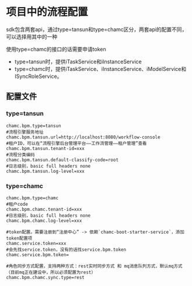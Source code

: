 # 项目中的流程配置

sdk包含两套api，通过type=tansun和type=chamc区分，两套api的配置不同，可以选择用其中的一种

使用type=chamc的接口的话需要申请token

- type=tansun时，提供iTaskService和iInstanceService
- type=chamc时，提供iTaskService、iInstanceService、iModelService和ISyncRoleService。

## 配置文件

### type=tansun

    chamc.bpm.type=tansun
    #流程引擎服务地址
    chamc.bpm.tansun.url=http://localhost:8080/workflow-console
    #租户ID，可以在“流程引擎后台管理平台——工作流管理——租户管理”查看
    chamc.bpm.tansun.tenant-id=xxx
    #流程分类编码
    chamc.bpm.tansun.default-classify-code=root
    #日志级别，basic full headers none
    chamc.bpm.tansun.log-level=xxx

### type=chamc

    chamc.bpm.type=chamc
    #租户code
    chamc.bpm.chamc.tenant-id=xxx
    #日志级别，basic full headers none
    chamc.bpm.chamc.log-level=xxx

    #token配置。需要注册到“注册中心” -> 依赖`chamc-boot-starter-service`，添加token配置项
    chamc.service.token=xxx
	#会先找service.token，没有的话找service.bpm.token
	chamc.service.bpm.token=

	#角色同步方式配置，支持两种方式：rest实时同步方式 和 mq消息队列方式，默认mq方式（目前mq正在建设中，所以必须配置为rest）
	chamc.bpm.chamc.sync.type=rest
